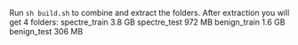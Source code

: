 Run `sh build.sh` to combine and extract the folders.
After extraction you will get 4 folders:
  spectre_train 3.8 GB
  spectre_test  972 MB
  benign_train  1.6 GB
  benign_test   306 MB
